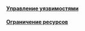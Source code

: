 #### [Управление уязвимостями](vulnerability-management/vulnerability-management.md)
#### [Ограничение ресурсов](resource-limits/resource-limits.md)
